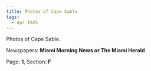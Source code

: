 ```yaml
---  
title: Photos of Cape Sable  
tags:  
  - Apr 1925  
---  
```

  
Photos of Cape Sable.  
  
Newspapers: **Miami Morning News or The Miami Herald**  
  
Page: **1**, Section: **F** 
